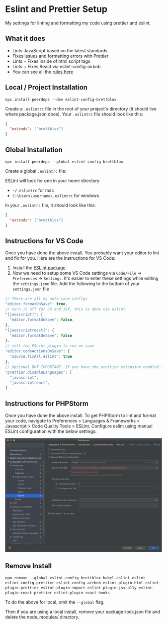 # Eslint and Prettier Setup
My settings for linting and formatting my code using prettier and eslint.

## What it does

- Lints JavaScript based on the latest standards
- Fixes issues and formatting errors with Prettier
- Lints + Fixes inside of html script tags
- Lints + Fixes React via eslint-config-airbnb
- You can see all the [rules here](https://github.com/brettblox/eslint-config-brettblox/blob/master/.eslintrc.js)

## Local /  Project Installation

```
npx install-peerdeps --dev eslint-config-brettblox
```

Create a `.eslintrc` file in the root of your project's directory (it should live where package.json does). Your
`.eslintrc` file should look like this:

```json
{
  "extends": ["brettblox"]
}
```

## Global Installation

```
npx install-peerdeps --global eslint-config-brettblox
```

Create a global `.eslintrc` file:

ESLint will look for one in your home directory

* `~/.eslintrc` for mac
* `C:\Users\username\.eslintrc` for windows

In your `.eslintrc` file, it should look like this:

```json
{
  "extends": ["brettblox"]
}
```

## Instructions for VS Code

Once you have done the above install. You probably want your editor to lint and fix for you. Here are the instructions
for VS Code:

1. Install the [ESLint package](https://marketplace.visualstudio.com/items?itemName=dbaeumer.vscode-eslint)
2. Now we need to setup some VS Code settings via `Code/File` → `Preferences` → `Settings`. It's easier to enter these
   settings while editing the `settings.json` file. Add the following to the bottom of your `settings.json` file

```js
// These are all my auto-save configs
"editor.formatOnSave": true,
// turn it off for JS and JSX, this is done via eslint
"[javascript]": {
  "editor.formatOnSave": false,
},
"[javascriptreact]": {
  "editor.formatOnSave": false
},
// tell the ESLint plugin to run on save
"editor.codeActionsOnSave": {
  "source.fixAll.eslint": true
},
// Optional BUT IMPORTANT: If you have the prettier extension enabled for other languages like CSS and HTML, turn it off for JS since we are doing it through Eslint already
"prettier.disableLanguages": [
  "javascript",
  "javascriptreact",
]
```

## Instructions for PHPStorm

Once you have done the above install. To get PHPStorm to lint and format your code, navigate to Preferences > Languages & Frameworks > Javascript > Code Quality Tools > ESLint. Configure eslint using manual ESLint configuration with the below settings:

![PHP Storm config](./PHPStormConfig.png?raw=true)

## Remove Install

```
npm remove --global eslint-config-brettblox babel-eslint eslint eslint-config-prettier eslint-config-airbnb eslint-plugin-html eslint-plugin-prettier eslint-plugin-import eslint-plugin-jsx-a11y eslint-plugin-react prettier eslint-plugin-react-hooks
```

To do the above for local, omit the `--global` flag.

Then if you are using a local install, remove your package-lock.json file and delete the node_modules/ directory.
